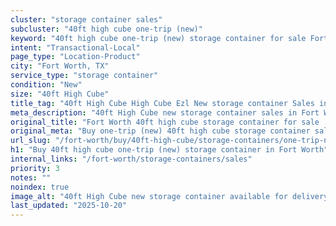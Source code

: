 ```yaml
---
cluster: "storage container sales"
subcluster: "40ft high cube one-trip (new)"
keyword: "40ft high cube one-trip (new) storage container for sale Fort Worth, TX"
intent: "Transactional-Local"
page_type: "Location-Product"
city: "Fort Worth, TX"
service_type: "storage container"
condition: "New"
size: "40ft High Cube"
title_tag: "40ft High Cube High Cube Ezl New storage container Sales in Fort Worth | LC Container"
meta_description: "40ft High Cube new storage container sales in Fort Worth. High cube containers with extra height. Fast delivery, competitive pricing. Serving storage containers area. Quote ID: L8D. Call (214) 524-4168 for your free quote today."
original_title: "Fort Worth 40ft high cube storage container for sale | LC"
original_meta: "Buy one-trip (new) 40ft high cube storage container sale with local delivery in Fort Worth, TX. LC Container — local Since 2003. Request a fast quote today."
url_slug: "/fort-worth/buy/40ft-high-cube/storage-containers/one-trip-new"
h1: "Buy 40ft high cube one-trip (new) storage container in Fort Worth"
internal_links: "/fort-worth/storage-containers/sales"
priority: 3
notes: ""
noindex: true
image_alt: "40ft High Cube new storage container available for delivery in Fort Worth"
last_updated: "2025-10-20"
---
```


<!-- TODO: Add unique city/inventory copy, images, and internal links here. -->
